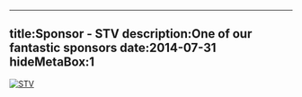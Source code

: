 ----
title:Sponsor - STV
description:One of our fantastic sponsors
date:2014-07-31
hideMetaBox:1
----

[![STV](/content/media/image/stv-logo-small.png)][1]  

[1]: https://twitter.com/stvdigital
